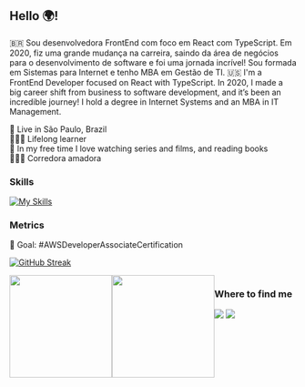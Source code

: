 
## Hello 🌍!

🇧🇷 Sou desenvolvedora FrontEnd com foco em React com TypeScript. Em 2020, fiz uma grande mudança na carreira, saindo da área de negócios para o desenvolvimento de software e foi uma jornada incrível! Sou formada em Sistemas para Internet e tenho MBA em Gestão de TI.
🇺🇸 I'm a FrontEnd Developer focused on React with TypeScript. In 2020, I made a big career shift from business to software development, and it’s been an incredible journey! I hold a degree in Internet Systems and an MBA in IT Management.

📍 Live in São Paulo, Brazil <br>
👩🏼‍💻 Lifelong learner <br>
🍿 In my free time I love watching series and films, and reading books <br>
🏃🏻‍♀️ Corredora amadora <br>

### Skills

[![My Skills](https://skillicons.dev/icons?i=js,html,css,bitbucket,bootstrap,docker,figma,git,github,mysql,nodejs,postman,react,redux,sass,styledcomponents,tailwind)](https://skillicons.dev)

### Metrics
🎯 Goal: #AWSDeveloperAssociateCertification

[![GitHub Streak](https://streak-stats.demolab.com/?user=daianefernandes&theme=tokyonight&hide_border=true)](https://git.io/streak-stats)

 <div style="display: flex;">
  <img height="180em" src="https://github-readme-stats.vercel.app/api?username=daianefernandes&show_icons=true&theme=tokyonight&hide_border=true&include_all_commits=true&count_private=true"/>
  <img height="180em" src="https://github-readme-stats.vercel.app/api/top-langs/?username=daianefernandes&layout=compact&langs_count=16&theme=tokyonight&hide_border=true"/>
<div>

### Where to find me
<div> 
  <a href = "mailto:daianedsdaia@gmail.com"><img src="https://img.shields.io/badge/-Gmail-%23333?style=for-the-badge&logo=gmail&logoColor=white" target="_blank"></a>
  <a href="https://www.linkedin.com/in/daianefernandes/" target="_blank"><img src="https://img.shields.io/badge/-LinkedIn-%230077B5?style=for-the-badge&logo=linkedin&logoColor=white" target="_blank"></a> 
</div>

